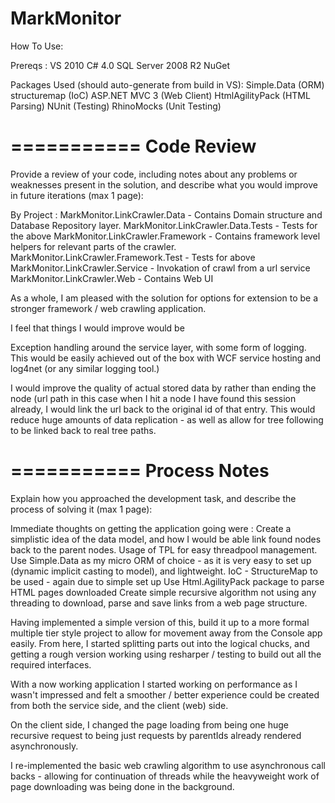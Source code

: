 MarkMonitor
===========
How To Use: 

Prereqs : 
VS 2010
C# 4.0
SQL Server 2008 R2
NuGet

Packages Used (should auto-generate from build in VS): 
Simple.Data (ORM)
structuremap (IoC)
ASP.NET MVC 3 (Web Client)
HtmlAgilityPack (HTML Parsing)
NUnit (Testing)
RhinoMocks (Unit Testing)

===========
Code Review
===========
Provide a review of your code, including notes about any problems or weaknesses present in the solution,
and describe what you would improve in future iterations (max 1 page):

By Project : 
MarkMonitor.LinkCrawler.Data - Contains Domain structure and Database Repository layer.
MarkMonitor.LinkCrawler.Data.Tests - Tests for the above
MarkMonitor.LinkCrawler.Framework - Contains framework level helpers for relevant parts of the crawler.
MarkMonitor.LinkCrawler.Framework.Test - Tests for above
MarkMonitor.LinkCrawler.Service - Invokation of crawl from a url service
MarkMonitor.LinkCrawler.Web - Contains Web UI 

As a whole, I am pleased with the solution for options for extension to be a stronger framework / web crawling application.

I feel that things I would improve would be 

Exception handling around the service layer, with some form of logging. This would be 
easily achieved out of the box with WCF service hosting and log4net (or any similar logging tool.)

I would improve the quality of actual stored data by rather than ending the node (url path in this case when I hit a node I
have found this session already, I would link the url back to the original id of that entry. This would reduce huge amounts
of data replication - as well as allow for tree following to be linked back to real tree paths.


===========
Process Notes
===========
Explain how you approached the development task, and describe the process of solving it (max 1 page):

Immediate thoughts on getting the application going were :
Create a simplistic idea of the data model, and how I would be able link found nodes back to the parent nodes.
Usage of TPL for easy threadpool management.
Use Simple.Data as my micro ORM of choice - as it is very easy to set up (dynamic implicit casting to model), and lightweight.
IoC - StructureMap to be used - again due to simple set up
Use Html.AgilityPack package to parse HTML pages downloaded
Create simple recursive algorithm not using any threading to download, parse and save links from a web page structure.

Having implemented a simple version of this, build it up to a more formal multiple tier style project to allow for movement 
away from the Console app easily.
From here, I started splitting parts out into the logical chucks, and getting a rough version working using resharper / testing
to build out all the required interfaces.

With a now working application I started working on performance as I wasn't impressed and felt a smoother / better experience
could be created from both the service side, and the client (web) side.

On the client side, I changed the page loading from being one huge recursive request to being just requests by parentIds already
rendered asynchronously. 

I re-implemented the basic web crawling algorithm to use asynchronous call backs - allowing for continuation of threads while
the heavyweight work of page downloading was being done in the background.

